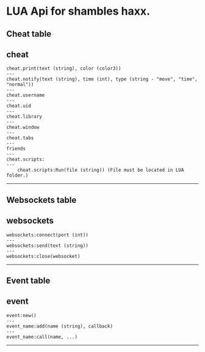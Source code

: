 # LUA Api for shambles haxx.

Cheat table
---
cheat
---
    cheat.print(text (string), color (color3))
    ---
    cheat.notify(text (string), time (int), type (string - "move", "time", "normal"))
    ---
    cheat.username
    ---
    cheat.uid
    ---
    cheat.library
    ---
    cheat.window
    ---
    cheat.tabs
    ---
    friends
    ---
    cheat.scripts:
    ---
        cheat.scripts:Run(file (string)) (File must be located in LUA folder.)
---
Websockets table
---
websockets
---
    websockets:connect(port (int))
    ---
    websockets:send(text (string))
    ---
    websockets:close(websocket)
---
Event table
---
event
---
    event:new()
    ---
    event_name:add(name (string), callback)
    ---
    event_name:call(name, ...)
---
